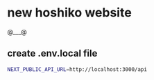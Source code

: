 # new hoshiko website
@___@

## create .env.local file
``` bash
NEXT_PUBLIC_API_URL=http://localhost:3000/api
```